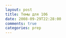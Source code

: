 ```yaml
---
layout: post
title: Темы для 106
date: 2008-09-29T22:28:00
comments: true
categories: prep
---
```


